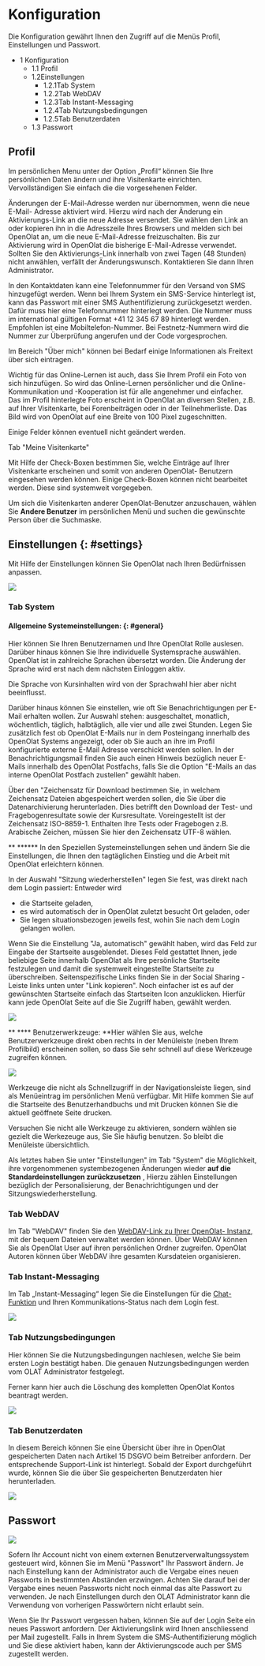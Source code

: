 # Konfiguration

Die Konfiguration gewährt Ihnen den Zugriff auf die Menüs Profil,
Einstellungen und Passwort.  

  * 1 Konfiguration 
    * 1.1 Profil
    * 1.2Einstellungen
      * 1.2.1Tab System
      * 1.2.2Tab WebDAV
      * 1.2.3Tab Instant-Messaging
      * 1.2.4Tab Nutzungsbedingungen
      * 1.2.5Tab Benutzerdaten
    * 1.3  Passwort

##  Profil

Im persönlichen Menu unter der Option „Profil“ können Sie Ihre persönlichen
Daten ändern und ihre Visitenkarte einrichten. Vervollständigen Sie einfach
die die vorgesehenen Felder.

Änderungen der E-Mail-Adresse werden nur übernommen, wenn die neue E-Mail-
Adresse aktiviert wird. Hierzu wird nach der Änderung ein Aktivierungs-Link an
die neue Adresse versendet. Sie wählen den Link an oder kopieren ihn in die
Adresszeile Ihres Browsers und melden sich bei OpenOlat an, um die neue
E-Mail-Adresse freizuschalten. Bis zur Aktivierung wird in OpenOlat die
bisherige E-Mail-Adresse verwendet. Sollten Sie den Aktivierungs-Link
innerhalb von zwei Tagen (48 Stunden) nicht anwählen, verfällt der
Änderungswunsch. Kontaktieren Sie dann Ihren Administrator.

In den Kontaktdaten kann eine Telefonnummer für den Versand von SMS
hinzugefügt werden. Wenn bei Ihrem System ein SMS-Service hinterlegt ist, kann
das Passwort mit einer SMS Authentifizierung zurückgesetzt werden. Dafür muss
hier eine Telefonnummer hinterlegt werden. Die Nummer muss im international
gültigen Format +41 12 345 67 89 hinterlegt werden. Empfohlen ist eine
Mobiltelefon-Nummer. Bei Festnetz-Nummern wird die Nummer zur Überprüfung
angerufen und der Code vorgesprochen.

Im Bereich "Über mich" können bei Bedarf einige Informationen als Freitext
über sich eintragen.

Wichtig für das Online-Lernen ist auch, dass Sie Ihrem Profil ein Foto von
sich hinzufügen. So wird das Online-Lernen persönlicher und die Online-
Kommunikation und -Kooperation ist für alle angenehmer und einfacher. Das im
Profil hinterlegte Foto erscheint in OpenOlat an diversen Stellen, z.B. auf
Ihrer Visitenkarte, bei Forenbeiträgen oder in der Teilnehmerliste. Das Bild
wird von OpenOlat auf eine Breite von 100 Pixel zugeschnitten.

  

Einige Felder können eventuell nicht geändert werden.

Tab "Meine Visitenkarte"

Mit Hilfe der Check-Boxen bestimmen Sie, welche Einträge auf Ihrer
Visitenkarte erscheinen und somit von anderen OpenOlat- Benutzern eingesehen
werden können. Einige Check-Boxen können nicht bearbeitet werden. Diese sind
systemweit vorgegeben.

Um sich die Visitenkarten anderer OpenOlat-Benutzer anzuschauen, wählen Sie
**Andere Benutzer** im persönlichen Menü und suchen die gewünschte Person über
die Suchmaske.

## Einstellungen {: #settings}

Mit Hilfe der Einstellungen können Sie OpenOlat nach Ihren Bedürfnissen
anpassen.

![](assets/Einstellungen_konfigurieren.png)

### Tab System

#### Allgemeine Systemeinstellungen: {: #general}

Hier können Sie Ihren Benutzernamen und Ihre OpenOlat Rolle auslesen. Darüber
hinaus können Sie Ihre individuelle Systemsprache auswählen. OpenOlat ist in
zahlreiche Sprachen übersetzt worden. Die Änderung der Sprache wird erst nach
dem nächsten Einloggen aktiv.

Die Sprache von Kursinhalten wird von der Sprachwahl hier aber nicht
beeinflusst.

Darüber hinaus können Sie einstellen, wie oft Sie Benachrichtigungen per
E-Mail erhalten wollen. Zur Auswahl stehen: ausgeschaltet, monatlich,
wöchentlich, täglich, halbtäglich, alle vier und alle zwei Stunden. Legen Sie
zusätzlich fest ob OpenOlat E-Mails nur in dem Posteingang innerhalb des
OpenOlat Systems angezeigt, oder ob Sie auch an ihre im Profil konfigurierte
externe E-Mail Adresse verschickt werden sollen. In der Benachrichtigungsmail
finden Sie auch einen Hinweis bezüglich neuer E-Mails innerhalb des OpenOlat
Postfachs, falls Sie die Option "E-Mails an das interne OpenOlat Postfach
zustellen" gewählt haben.

Über den "Zeichensatz für Download bestimmen Sie, in welchem Zeichensatz
Dateien abgespeichert werden sollen, die Sie über die Datenarchivierung
herunterladen. Dies betrifft den Download der Test- und Fragebogenresultate
sowie der Kursresultate. Voreingestellt ist der Zeichensatz ISO-8859-1.
Enthalten Ihre Tests oder Fragebogen z.B. Arabische Zeichen, müssen Sie hier
den Zeichensatz UTF-8 wählen.

 ** ****** In den Speziellen Systemeinstellungen sehen und ändern Sie die
Einstellungen, die Ihnen den tagtäglichen Einstieg und die Arbeit mit OpenOlat
erleichtern können.

In der Auswahl "Sitzung wiederherstellen" legen Sie fest, was direkt nach dem
Login passiert: Entweder wird

  * die Startseite geladen,
  * es wird automatisch der in OpenOlat zuletzt besucht Ort geladen, oder
  * Sie legen situationsbezogen jeweils fest, wohin Sie nach dem Login gelangen wollen.

Wenn Sie die Einstellung "Ja, automatisch" gewählt haben, wird das Feld zur
Eingabe der Startseite ausgeblendet. Dieses Feld gestattet Ihnen, jede
beliebige Seite innerhalb OpenOlat als Ihre persönliche Startseite festzulegen
und damit die systemweit eingestellte Startseite zu überschreiben.
Seitenspezifische Links finden Sie in der Social Sharing - Leiste links unten
unter "Link kopieren". Noch einfacher ist es auf der gewünschten Startseite
einfach das Startseiten Icon anzuklicken. Hierfür kann jede OpenOlat Seite auf
die Sie Zugriff haben, gewählt werden.

![](assets/DE_startseite_festlegen.png)

  

 ** **** Benutzerwerkzeuge: **Hier wählen Sie aus, welche Benutzerwerkzeuge
direkt oben rechts in der Menüleiste (neben Ihrem Profilbild) erscheinen
sollen, so dass Sie sehr schnell auf diese Werkzeuge zugreifen können.

![](assets/Einstellungen_Werkzeug.png)

Werkzeuge die nicht als Schnellzugriff in der Navigationsleiste liegen, sind
als Menüeintrag im persönlichen Menü verfügbar. Mit Hilfe kommen Sie auf die
Startseite des Benutzerhandbuchs und mit Drucken können Sie die aktuell
geöffnete Seite drucken.

Versuchen Sie nicht alle Werkzeuge zu aktivieren, sondern wählen sie gezielt
die Werkezeuge aus, Sie Sie häufig benutzen. So bleibt die Menüleiste
übersichtlich.

Als letztes haben Sie unter "Einstellungen" im Tab "System" die Möglichkeit,
ihre vorgenommenen systembezogenen Änderungen wieder **auf die
Standardeinstellungen zurückzusetzen** , Hierzu zählen Einstellungen bezüglich
der Personalisierung, der Benachrichtigungen und der
Sitzungswiederherstellung.

### Tab WebDAV

Im Tab "WebDAV" finden Sie den [WebDAV-Link zu Ihrer OpenOlat-
Instanz](../supported_tech/Using_WebDAV.de.md), mit der bequem Dateien verwaltet werden
können. Über WebDAV können Sie als OpenOlat User auf ihren persönlichen Ordner
zugreifen. OpenOlat Autoren können über WebDAV ihre gesamten Kursdateien
organisieren.

### Tab Instant-Messaging

Im Tab „Instant-Messaging“ legen Sie die Einstellungen für die [Chat-
Funktion](../../manual_admin/administration/Instant_Messaging.de.md) und Ihren Kommunikations-Status nach dem
Login fest.

![](assets/Instant_Status.png)

### Tab Nutzungsbedingungen

Hier können Sie die Nutzungsbedingungen nachlesen, welche Sie beim ersten
Login bestätigt haben. Die genauen Nutzungsbedingungen werden vom OLAT
Administrator festgelegt.

Ferner kann hier auch die Löschung des kompletten OpenOlat Kontos beantragt
werden.

![](assets/Nutzungsbedingungen.jpg)

### Tab Benutzerdaten

In diesem Bereich können Sie eine Übersicht über ihre in OpenOlat
gespeicherten Daten nach Artikel 15 DSGVO beim Betreiber anfordern. Der
entsprechende Support-Link ist hinterlegt. Sobald der Export durchgeführt
wurde, können Sie die über Sie gespeicherten Benutzerdaten hier herunterladen.

![](assets/Benutzerdaten.png)

##   Passwort

![](assets/Passwort_aendern.png)

Sofern Ihr Account nicht von einem externen Benutzerverwaltungssystem
gesteuert wird, können Sie im Menü "Passwort" Ihr Passwort ändern. Je nach
Einstellung kann der Administrator auch die Vergabe eines neuen Passworts in
bestimmten Abständen erzwingen. Achten Sie darauf bei der Vergabe eines neuen
Passworts nicht noch einmal das alte Passwort zu verwenden. Je nach
Einstellungen durch den OLAT Administrator kann die Verwendung von vorherigen
Passwörtern nicht erlaubt sein.

Wenn Sie Ihr Passwort vergessen haben, können Sie auf der Login Seite ein
neues Passwort anfordern. Der Aktivierungslink wird Ihnen anschliessend per
Mail zugestellt. Falls in Ihrem System die SMS-Authentifizierung möglich und
Sie diese aktiviert haben, kann der Aktivierungscode auch per SMS zugestellt
werden.

